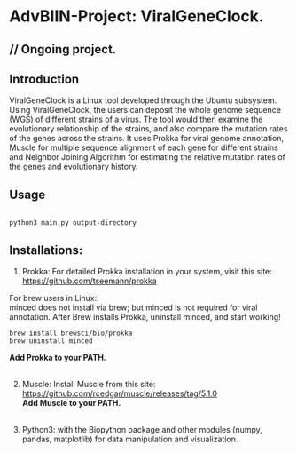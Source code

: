  <h1> AdvBIIN-Project: ViralGeneClock. </h1>
 

 <h2> // Ongoing project. </h2>
 

<h2> Introduction </h2>
ViralGeneClock is a Linux tool developed through the Ubuntu subsystem. Using ViralGeneClock, the users can deposit the whole genome sequence (WGS) of different strains of a virus. The tool would then examine the evolutionary relationship of the strains, and also compare the mutation rates of the genes across the strains. It uses Prokka for viral genome annotation, Muscle for multiple sequence alignment of each gene for different strains and Neighbor Joining Algorithm for estimating the relative mutation rates of the genes and evolutionary history.

<h2> Usage </h2>

```shell

python3 main.py output-directory
```

<h2> Installations: </h2>

1) Prokka: For detailed Prokka installation in your system, visit this site: https://github.com/tseemann/prokka
 
For brew users in Linux: <br>
minced does not install via brew; but minced is not required for viral annotation. After Brew installs Prokka, uninstall minced, and start working!

 ```shell
brew install brewsci/bio/prokka
brew uninstall minced
```
<b> Add Prokka to your PATH. </b> <br> <br>



2) Muscle: Install Muscle from this site: https://github.com/rcedgar/muscle/releases/tag/5.1.0  <br>
<b> Add Muscle to your PATH. </b> <br> <br>



3) Python3: with the Biopython package and other modules (numpy, pandas, matplotlib) for data manipulation and visualization.
